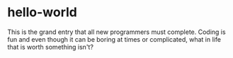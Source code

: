 # hello-world
This is the grand entry that all new programmers must complete. 
Coding is fun and even though it can be boring at times or complicated, what in life that is worth something isn't?
